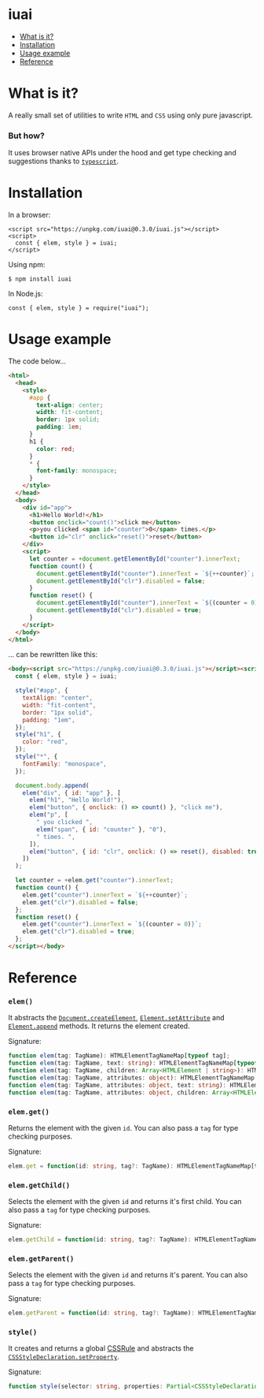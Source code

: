 # iuai

- [What is it?](#what-is-it)
- [Installation](#installation)
- [Usage example](#usage-example)
- [Reference](#reference)

# What is it?

A really small set of utilities to write `HTML` and `CSS` using only pure javascript.

### But how?

It uses browser native APIs under the hood and get type checking and suggestions thanks to [`typescript`](https://github.com/microsoft/TypeScript/blob/main/src/lib/dom.generated.d.ts).

# Installation

In a browser:

```
<script src="https://unpkg.com/iuai@0.3.0/iuai.js"></script>
<script>
  const { elem, style } = iuai;
</script>
```

Using npm:

```
$ npm install iuai
```

In Node.js:

```
const { elem, style } = require("iuai");
```

# Usage example

The code below...

```html
<html>
  <head>
    <style>
      #app {
        text-align: center;
        width: fit-content;
        border: 1px solid;
        padding: 1em;
      }
      h1 {
        color: red;
      }
      * {
        font-family: monospace;
      }
    </style>
  </head>
  <body>
    <div id="app">
      <h1>Hello World!</h1>
      <button onclick="count()">click me</button>
      <p>you clicked <span id="counter">0</span> times.</p>
      <button id="clr" onclick="reset()">reset</button>
    </div>
    <script>
      let counter = +document.getElementById("counter").innerText;
      function count() {
        document.getElementById("counter").innerText = `${++counter}`;
        document.getElementById("clr").disabled = false;
      }
      function reset() {
        document.getElementById("counter").innerText = `${(counter = 0)}`;
        document.getElementById("clr").disabled = true;
      }
    </script>
  </body>
</html>
```

... can be rewritten like this:

```html
<body><script src="https://unpkg.com/iuai@0.3.0/iuai.js"></script><script>
  const { elem, style } = iuai;

  style("#app", {
    textAlign: "center",
    width: "fit-content",
    border: "1px solid",
    padding: "1em",
  });
  style("h1", {
    color: "red",
  });
  style("*", {
    fontFamily: "monospace",
  });

  document.body.append(
    elem("div", { id: "app" }, [
      elem("h1", "Hello World!"),
      elem("button", { onclick: () => count() }, "click me"),
      elem("p", [
        " you clicked ",
        elem("span", { id: "counter" }, "0"),
        " times. ",
      ]),
      elem("button", { id: "clr", onclick: () => reset(), disabled: true }, "reset"),
    ])
  );

  let counter = +elem.get("counter").innerText;
  function count() {
    elem.get("counter").innerText = `${++counter}`;
    elem.get("clr").disabled = false;
  };
  function reset() {
    elem.get("counter").innerText = `${(counter = 0)}`;
    elem.get("clr").disabled = true;
  };
</script></body>
```

# Reference

### `elem()`

It abstracts the [`Document.createElement`](https://developer.mozilla.org/en-US/docs/Web/API/Document/createElement), [`Element.setAttribute`](https://developer.mozilla.org/en-US/docs/Web/API/Element/setAttribute) and [`Element.append`](https://developer.mozilla.org/en-US/docs/Web/API/Element/append) methods. It returns the element created.

Signature:

```typescript
function elem(tag: TagName): HTMLElementTagNameMap[typeof tag];
function elem(tag: TagName, text: string): HTMLElementTagNameMap[typeof tag];
function elem(tag: TagName, children: Array<HTMLElement | string>): HTMLElementTagNameMap[typeof tag];
function elem(tag: TagName, attributes: object): HTMLElementTagNameMap[typeof tag];
function elem(tag: TagName, attributes: object, text: string): HTMLElementTagNameMap[typeof tag];
function elem(tag: TagName, attributes: object, children: Array<HTMLElement | string>): HTMLElementTagNameMap[typeof tag];
```

### `elem.get()`

Returns the element with the given `id`. You can also pass a `tag` for type checking purposes.

Signature:

```typescript
elem.get = function(id: string, tag?: TagName): HTMLElementTagNameMap[typeof tag];
```

### `elem.getChild()`

Selects the element with the given `id` and returns it's first child. You can also pass a `tag` for type checking purposes.

Signature:

```typescript
elem.getChild = function(id: string, tag?: TagName): HTMLElementTagNameMap[typeof tag];
```

### `elem.getParent()`

Selects the element with the given `id` and returns it's parent. You can also pass a `tag` for type checking purposes.

Signature:

```typescript
elem.getParent = function(id: string, tag?: TagName): HTMLElementTagNameMap[typeof tag];
```

### `style()`

It creates and returns a global [CSSRule](https://developer.mozilla.org/en-US/docs/Web/API/CSSRule) and abstracts the [`CSSStyleDeclaration.setProperty`](https://developer.mozilla.org/en-US/docs/Web/API/CSSStyleDeclaration/setProperty).

Signature:

```typescript
function style(selector: string, properties: Partial<CSSStyleDeclaration>): CSSStyleRule;
```
